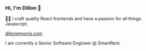 ### Hi, I'm Dillon 👋

👨‍🎨 I craft quality React frontends and have a passion for all things Javascript. 

<a href="https://dillonemorris.com/">dillonemorris.com</a>

I am currently a Senior Software Engineer @ SmartRent.

<!--
**dillonemorris/dillonemorris** is a ✨ _special_ ✨ repository because its `README.md` (this file) appears on your GitHub profile.

Here are some ideas to get you started:

- 🔭 I’m currently working on ...
- 🌱 I’m currently learning ...
- 👯 I’m looking to collaborate on ...
- 🤔 I’m looking for help with ...
- 💬 Ask me about ...
- 📫 How to reach me: ...
- 😄 Pronouns: ...
- ⚡ Fun fact: ...
-->
